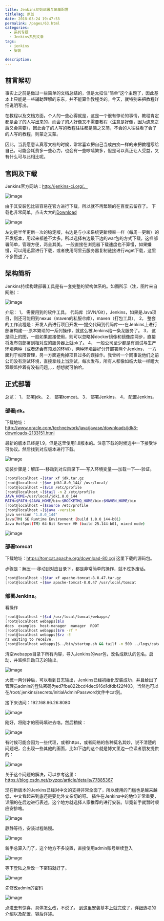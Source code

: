 ```yaml
---
title: Jenkins初始部署与简单配置
titleTag: 原创
date: 2018-03-24 19:47:53
permalink: /pages/63.html
categories: 
  - 系列专题
  - Jenkins系列文章
tags: 
  - jenkins
  - 安装

description: 
---
```




## 前言絮叨

事实上之前是做过一些简单的文档总结的，但是太扣住“简单”这个主题了，因此基本上只能是一些辅助理解的东东，并不能算作教程类的。今天，就特别来把教程详细说明写出。

在教程以及文档方面，个人的一些心得就是，这是一个很有悖论的事情，教程肯定都是会了的人写出来的，而会了的人好像又不需要教程（注意是好像，因为遗忘之后又会需要），因此会了的人写的教程往往都是简之又简，不会的人往往看了会了的人写的教程，则蒙之又蒙。

因此，当我愿意认真写文档的时候，常常喜欢把自己当成白痴一样的来把教程写给自己，可能会耗费多一些心力，也会有一些啰嗦繁多，但是可以真正让人受益，又有什么可与此相比呢。

## 官网及下载

Jenkins官方网站：http://jenkins-ci.org/。

![image](http://t.eryajf.net/imgs/2021/09/91bf002e27acf8fb.jpg)

由于其安装包比较容易在官方进行下载，所以就不再繁琐的在百度云留存了。
下载也非常简单，点击大大的[Download](https://jenkins.io/download/)

![image](http://t.eryajf.net/imgs/2021/09/d92a0e98e493701a.jpg)

左边是半年更新一次的稳定版，右边是与小米系统更新频率一样（每周一更新）的开发版本，用起来都差不太多。所以选择右边最下边的war包的方式下载，这样部署简单，管理方便，两全其美。
一般直接在浏览器下载速度也不算慢，如果嫌慢，可以用迅雷进行下载，或者使用阿里云服务器复制链接进行wget下载，这里不多赘述了。

## 架构简析

Jenkins持续构建部署工具是有一套完整的架构体系的。如图所示（注，图片来自网络）：

![image](http://t.eryajf.net/imgs/2021/09/5bf36897c791232c.jpg)

介绍：
1， 需要用到的软件工具。
代码库（SVN/Git），Jenkins，如果是Java项目，则还可能用到nexus（maven的私服仓库），maven（打包工具）。
2， 整套的工作流程是：开发人员进行项目开发—-提交代码到代码库—-在Jenkins上进行部署构建—-原本繁琐的一系列操作，就这么被Jenkins给一条龙服务了。
3， 这是网上的图，一般如果直接使用，则可以忽略掉docker镜像和镜像库两步，直接将发布包部署到相对应的服务器上就ok了。
4， 一般公司至少都是有测试与生产环境两种（或者还会有预发的环境），两种环境最好分开部署两个Jenkins， 一方面利于权限管理，另一方面避免掉项目过多的误操作。我曾听一个同事说他们之前公司没有测试环境，直接拿线上当测试，每次发布，所有人都像如临大敌一样瞪大双眼监控着有没有问题，，，想想就可怕哈。

## 正式部署

总览：
1， 部署jdk。
2， 部署tomcat。
3， 部署Jenkins。
4， 配置Jenkins。

### 部署jdk。

下载地址：http://www.oracle.com/technetwork/java/javase/downloads/jdk8-downloads-2133151.html

最新的版本已经是1.9，但是这里使用1.8版本的。注意下载的时候选中一下接受许可协议。然后找到对应版本进行下载。

![image](http://t.eryajf.net/imgs/2021/09/943518d70c07766d.jpg)

安装步骤是：解压—-移动到对应目录下—-写入环境变量—–加载一下—-验证。

```sh
[root@localhost ~]$tar xf jdk.tar.gz
[root@localhost ~]$mv jdk1.8.0_144/ /usr/local/
[root@localhost ~]$vim /etc/profile
[root@localhost ~]$tail -n 2 /etc/profile
JAVA_HOME=/usr/local/jdk1.8.0_144
PATH=$PATH:$JAVA_HOME/bin:$ROCKETMQ_HOME/bin:$MAVEN_HOME/bin
[root@localhost ~]$source /etc/profile
[root@localhost ~]$java -version
java version "1.8.0_144"
Java(TM) SE Runtime Environment (build 1.8.0_144-b01)
Java HotSpot(TM) 64-Bit Server VM (build 25.144-b01, mixed mode)
```

![image](http://t.eryajf.net/imgs/2021/09/862f131e06b04253.jpg)

### 部署tomcat

下载地址：https://tomcat.apache.org/download-80.cgi
这里下载的源码包。

步骤是：解压—-移动到对应目录下，都是非常简单的操作，就不过多废话。

```sh
[root@localhost ~]$tar xf apache-tomcat-8.0.47.tar.gz
[root@localhost ~]$mv apache-tomcat-8.0.47 /usr/local/tomcat
```

### 部署Jenkins。

看操作

```sh
[root@localhost ~]$cd /usr/local/tomcat/webapps/
[root@localhost webapps]$ls
docs  examples  host-manager  manager  ROOT
[root@localhost webapps]$rm -rf *
[root@localhost webapps]$rz -E
rz waiting to receive.
[root@localhost webapps]$../bin/startup.sh && tailf -n 500 ../logs/catalina.out
```

清空webapps目录下所有内容，导入Jenkins的war包，改名成默认的包名。启动，并监控启动日志的输出。

![image](http://t.eryajf.net/imgs/2021/09/1906f0576a8ad019.jpg)

大概一两分钟后，可以看到日志输出，Jenkins已经初始化安装成功，并且给出了管理员admin的登陆密码为ed7fbe822bcd4dec916d1dfdbf22f403，当然也可以在/root/.jenkins/secrets/initialAdminPassword文件中cat到。

接下来访问：192.168.96.26:8080

![image](http://t.eryajf.net/imgs/2021/09/b50708b084dd81b2.jpg)

刚好，将刚才的密码填进去咯。然后稍候：

![image](http://t.eryajf.net/imgs/2021/09/581affcc21fe0bdf.jpg)

有时候可能会因为一些代理，或者https，或者网络的各种莫名其妙，说不清楚的问题吧，会出现一些其他的画面，比如下边的这个就是博文里边一位读者朋友提供的：

![image](http://t.eryajf.net/imgs/2021/09/c591f15e70ac725f.jpg)

关于这个问题的解决，可以参考这里：https://blog.csdn.net/txyzqc/article/details/77885367

现在新版本的Jenkins已经对中文的支持非常全面了，所以使用的门槛也是越来越低，中文看起来到底还是要比外文亲切的呀。
插件在Jenkins中的地位非常重要，详细的在后边进行表述，这个地方就选择人家推荐的进行安装。毕竟新手就暂时顺应安排咯。

![image](http://t.eryajf.net/imgs/2021/09/aa9619397529388a.jpg)

静静等待，安装过程略慢。

![image](http://t.eryajf.net/imgs/2021/09/ba11e5a35ddb3aae.jpg)

新手总算入门了，这个地方不多设置，直接使用admin账号继续登入

![image](http://t.eryajf.net/imgs/2021/09/e5714efc54dea852.jpg)

等下登陆之后改一下密码就好了。

![image](http://t.eryajf.net/imgs/2021/09/6e606105f9e04d20.jpg)

先修改admin的密码

![image](http://t.eryajf.net/imgs/2021/09/40620c001bfe5f43.jpg)

点进去有惊喜，具体怎么改，不说了。
到这里安装基本上就完成了，详细选项的介绍以及配置，容后详述。
